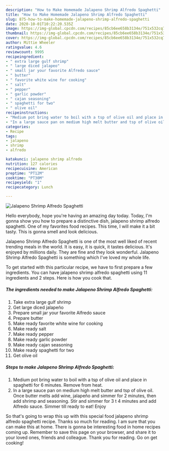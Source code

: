 ```yaml
---
description: "How to Make Homemade Jalapeno Shrimp Alfredo Spaghetti"
title: "How to Make Homemade Jalapeno Shrimp Alfredo Spaghetti"
slug: 875-how-to-make-homemade-jalapeno-shrimp-alfredo-spaghetti
date: 2020-10-01T10:22:20.535Z
image: https://img-global.cpcdn.com/recipes/85cb6ee658b3134e/751x532cq70/jalapeno-shrimp-alfredo-spaghetti-recipe-main-photo.jpg
thumbnail: https://img-global.cpcdn.com/recipes/85cb6ee658b3134e/751x532cq70/jalapeno-shrimp-alfredo-spaghetti-recipe-main-photo.jpg
cover: https://img-global.cpcdn.com/recipes/85cb6ee658b3134e/751x532cq70/jalapeno-shrimp-alfredo-spaghetti-recipe-main-photo.jpg
author: Mittie Wheeler
ratingvalue: 4.6
reviewcount: 9995
recipeingredient:
- " extra large gulf shrimp"
- " large diced jalapeo"
- " small jar your favorite Alfredo sauce"
- " butter"
- " favorite white wine for cooking"
- " salt"
- " pepper"
- " garlic powder"
- " cajan seasoning"
- " spaghetti for two"
- " olive oil"
recipeinstructions:
- "Medium pot bring water to boil with a tsp of olive oil and place in spaghetti for 6 minutes. Remove from heat."
- "In a large sauce pan on medium high melt butter and tsp of olive oil. Once butter melts add wine, jalapeño and simmer for 2 minutes, then add shrimp and seasoning. Stir and simmer for 3 t 4 minutes and add Alfredo sauce. Simmer till ready to eat! Enjoy"
categories:
- Recipe
tags:
- jalapeno
- shrimp
- alfredo

katakunci: jalapeno shrimp alfredo 
nutrition: 127 calories
recipecuisine: American
preptime: "PT12M"
cooktime: "PT30M"
recipeyield: "1"
recipecategory: Lunch

---
```



![Jalapeno Shrimp Alfredo Spaghetti](https://img-global.cpcdn.com/recipes/85cb6ee658b3134e/751x532cq70/jalapeno-shrimp-alfredo-spaghetti-recipe-main-photo.jpg)

Hello everybody, hope you're having an amazing day today. Today, I'm gonna show you how to prepare a distinctive dish, jalapeno shrimp alfredo spaghetti. One of my favorites food recipes. This time, I will make it a bit tasty. This is gonna smell and look delicious.



Jalapeno Shrimp Alfredo Spaghetti is one of the most well liked of recent trending meals in the world. It is easy, it is quick, it tastes delicious. It's enjoyed by millions daily. They are fine and they look wonderful. Jalapeno Shrimp Alfredo Spaghetti is something which I've loved my whole life.


To get started with this particular recipe, we have to first prepare a few ingredients. You can have jalapeno shrimp alfredo spaghetti using 11 ingredients and 2 steps. Here is how you cook that.

<!--inarticleads1-->

##### The ingredients needed to make Jalapeno Shrimp Alfredo Spaghetti:

1. Take  extra large gulf shrimp
1. Get  large diced jalapeño
1. Prepare  small jar your favorite Alfredo sauce
1. Prepare  butter
1. Make ready  favorite white wine for cooking
1. Make ready  salt
1. Make ready  pepper
1. Make ready  garlic powder
1. Make ready  cajan seasoning
1. Make ready  spaghetti for two
1. Get  olive oil




<!--inarticleads2-->

##### Steps to make Jalapeno Shrimp Alfredo Spaghetti:

1. Medium pot bring water to boil with a tsp of olive oil and place in spaghetti for 6 minutes. Remove from heat.
1. In a large sauce pan on medium high melt butter and tsp of olive oil. Once butter melts add wine, jalapeño and simmer for 2 minutes, then add shrimp and seasoning. Stir and simmer for 3 t 4 minutes and add Alfredo sauce. Simmer till ready to eat! Enjoy




So that's going to wrap this up with this special food jalapeno shrimp alfredo spaghetti recipe. Thanks so much for reading. I am sure that you can make this at home. There is gonna be interesting food in home recipes coming up. Remember to save this page on your browser, and share it to your loved ones, friends and colleague. Thank you for reading. Go on get cooking!
